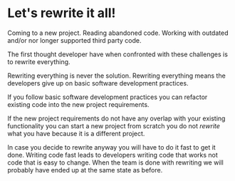 # Let's rewrite it all!

Coming to a new project. Reading abandoned code. Working with outdated and/or nor longer supported third party code.

The first thought developer have when confronted with these challenges is to rewrite everything.

Rewriting everything is never the solution. Rewriting everything means the developers give up on basic software development practices.

If you follow basic software development practices you can refactor existing code into the new project requirements.

If the new project requirements do not have any overlap with your existing functionality you can start a new project from scratch you do not *rewrite* what you have because it is a different project.

In case you decide to rewrite anyway you will have to do it fast to get it done. Writing code fast leads to developers writing code that works not code that is easy to change. When the team is done with rewriting we will probably have ended up at the same state as before.   
